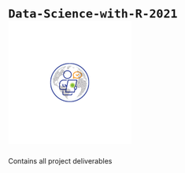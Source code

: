 # `Data-Science-with-R-2021` ![logo](https://github.com/ranjiGT/Data-Science-with-R-2021/blob/main/logo%20(1).png)
Contains all project deliverables
